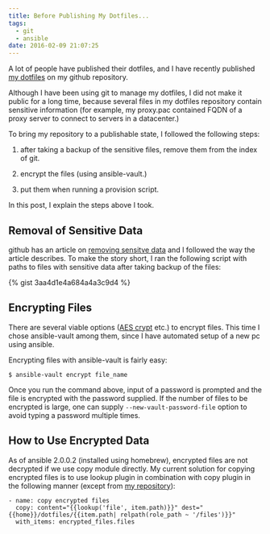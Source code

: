 ```yaml
---
title: Before Publishing My Dotfiles...
tags:
  - git
  - ansible
date: 2016-02-09 21:07:25
---
```



A lot of people have published their dotfiles,
 and I have recently published [my dotfiles](https://github.com/smizoe/dotfiles) on my github repository.

Although I have been using git to manage my dotfiles, I did not make it public for a long time,
because several files in my dotfiles repository contain sensitive information
(for example, my proxy.pac contained FQDN of a proxy server to connect to servers in a datacenter.)

To bring my repository to a publishable state, I followed the following steps:

1. after taking a backup of the sensitive files, remove them from the index of git.

2. encrypt the files (using ansible-vault.)

3. put them when running a provision script.


In this post, I explain the steps above I took.

Removal of Sensitive Data
-------------------------
github has an article on [removing sensitve data](https://help.github.com/articles/remove-sensitive-data/) and I followed the way the article describes.
To make the story short, I ran the following script with paths to files with sensitive data after taking backup of the files:

{% gist 3aa4d1e4a684a4a3c9d4 %}

Encrypting Files
----------------

There are several viable options ([AES crypt](https://www.aescrypt.com) etc.) to encrypt files.
This time I chose ansible-vault among them, since I have automated setup of a new pc using ansible.

Encrypting files with ansible-vault is fairly easy:

```
$ ansible-vault encrypt file_name
```

Once you run the command above, input of a password is prompted and the file is encrypted with the password supplied.
If the number of files to be encrypted is large, one can supply `--new-vault-password-file` option to avoid typing a password multiple times.

How to Use Encrypted Data
-------------------------

As of ansible 2.0.0.2 (installed using homebrew), encrypted files are not decrypted if we use copy module directly.
My current solution for copying encrypted files is to use lookup plugin in combination with copy plugin
in the following manner (except from [my repository](https://github.com/smizoe/dotfiles/blob/master/provisioning/roles/vault/tasks/main.yml)):

```
- name: copy encrypted files
  copy: content="{{lookup('file', item.path)}}" dest="{{home}}/dotfiles/{{item.path| relpath(role_path ~ '/files')}}"
  with_items: encrypted_files.files
```


